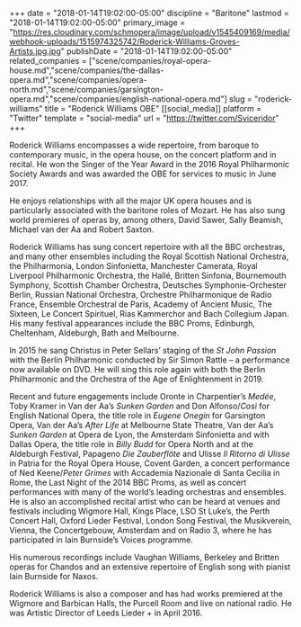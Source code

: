 +++
date = "2018-01-14T19:02:00-05:00"
discipline = "Baritone"
lastmod = "2018-01-14T19:02:00-05:00"
primary_image = "https://res.cloudinary.com/schmopera/image/upload/v1545409169/media/webhook-uploads/1515974325742/Roderick-Williams-Groves-Artists.jpg.jpg"
publishDate = "2018-01-14T19:02:00-05:00"
related_companies = ["scene/companies/royal-opera-house.md","scene/companies/the-dallas-opera.md","scene/companies/opera-north.md","scene/companies/garsington-opera.md","scene/companies/english-national-opera.md"]
slug = "roderick-williams"
title = "Roderick Williams OBE"
[[social_media]]
platform = "Twitter"
template = "social-media"
url = "https://twitter.com/Sviceridor"
+++

Roderick Williams encompasses a wide repertoire, from baroque to contemporary music, in the opera house, on the concert platform and in recital. He won the Singer of the Year Award in the 2016 Royal Philharmonic Society Awards and was awarded the OBE for services to music in June 2017.

He enjoys relationships with all the major UK opera houses and is particularly associated with the baritone roles of Mozart. He has also sung world premieres of operas by, among others, David Sawer, Sally Beamish, Michael van der Aa and Robert Saxton.

Roderick Williams has sung concert repertoire with all the BBC orchestras, and many other ensembles including the Royal Scottish National Orchestra, the Philharmonia, London Sinfonietta, Manchester Camerata, Royal Liverpool Philharmonic Orchestra, the Hallé, Britten Sinfonia, Bournemouth Symphony, Scottish Chamber Orchestra, Deutsches Symphonie-Orchester Berlin, Russian National Orchestra, Orchestre Philharmonique de Radio France, Ensemble Orchestral de Paris, Academy of Ancient Music, The Sixteen, Le Concert Spirituel, Rias Kammerchor and Bach Collegium Japan. His many festival appearances include the BBC Proms, Edinburgh, Cheltenham, Aldeburgh, Bath and Melbourne.

In 2015 he sang Christus in Peter Sellars’ staging of the *St John Passion* with the Berlin Philharmonic conducted by Sir Simon Rattle – a performance now available on DVD.  He will sing this role again with both the Berlin Philharmonic and the Orchestra of the Age of Enlightenment in 2019.

Recent and future engagements include Oronte in Charpentier’s *Medée*, Toby Kramer in Van der Aa’s *Sunken Garden* and Don Alfonso/*Così* for English National Opera, the title role in *Eugene Onegin* for Garsington Opera, Van der Aa’s *After Life* at Melbourne State Theatre, Van der Aa’s *Sunken Garden* at Opera de Lyon, the Amsterdam Sinfonietta and with Dallas Opera, the title role in *Billy Budd* for Opera North and at the Aldeburgh Festival, Papageno *Die Zauberflöte* and Ulisse *Il Ritorno di Ulisse* in Patria for the Royal Opera House, Covent Garden, a concert performance of Ned Keene/*Peter Grimes* with Accademia Nazionale di Santa Cecilia in Rome, the Last Night of the 2014 BBC Proms, as well as concert performances with many of the world’s leading orchestras and ensembles. He is also an accomplished recital artist who can be heard at venues and festivals including Wigmore Hall, Kings Place, LSO St Luke’s, the Perth Concert Hall, Oxford Lieder Festival, London Song Festival, the Musikverein, Vienna, the Concertgebouw, Amsterdam and on Radio 3, where he has participated in Iain Burnside’s Voices programme.

His numerous recordings include Vaughan Williams, Berkeley and Britten operas for Chandos and an extensive repertoire of English song with pianist Iain Burnside for Naxos.

Roderick Williams is also a composer and has had works premiered at the Wigmore and Barbican Halls, the Purcell Room and live on national radio. He was Artistic Director of Leeds Lieder + in April 2016.
